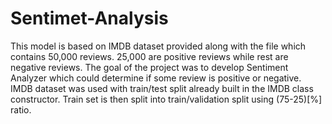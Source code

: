 # Sentimet-Analysis
This model is based on IMDB dataset provided along with the file which contains 50,000 reviews.
25,000 are positive reviews while rest are negative reviews.
The goal of the project was to develop Sentiment Analyzer which could determine if some review is positive or negative. IMDB dataset was used with train/test split already built in the IMDB class constructor. Train set is then split into train/validation split using (75-25)[%] ratio.

